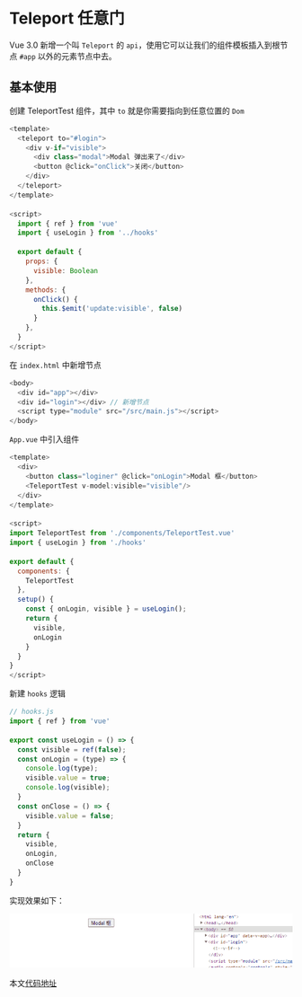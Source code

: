# Teleport 任意门

Vue 3.0 新增一个叫 `Teleport` 的 `api`，使用它可以让我们的组件模板插入到根节点 `#app` 以外的元素节点中去。

## 基本使用
创建 TeleportTest 组件，其中 `to` 就是你需要指向到任意位置的 `Dom`
```javascript
<template>
  <teleport to="#login">
    <div v-if="visible">
      <div class="modal">Modal 弹出来了</div>
      <button @click="onClick">关闭</button>
    </div>
  </teleport>
</template>

<script>
  import { ref } from 'vue'
  import { useLogin } from '../hooks'

  export default {
    props: {
      visible: Boolean
    },
    methods: {
      onClick() {
        this.$emit('update:visible', false)
      }
    },
  }
</script>
```
在 `index.html` 中新增节点
```javascript
<body>
  <div id="app"></div>
  <div id="login"></div> // 新增节点
  <script type="module" src="/src/main.js"></script>
</body>
```
`App.vue` 中引入组件
```javascript
<template>
  <div>
    <button class="loginer" @click="onLogin">Modal 框</button>
    <TeleportTest v-model:visible="visible"/>
  </div>
</template>

<script>
import TeleportTest from './components/TeleportTest.vue'
import { useLogin } from './hooks'

export default {
  components: {
    TeleportTest
  },
  setup() {
    const { onLogin, visible } = useLogin();
    return {
      visible,
      onLogin
    }
  }
}
</script>

```
新建 `hooks` 逻辑
```javascript
// hooks.js
import { ref } from 'vue'

export const useLogin = () => {
  const visible = ref(false);
  const onLogin = (type) => {
    console.log(type);
    visible.value = true;
    console.log(visible);
  }
  const onClose = () => {
    visible.value = false;
  }
  return {
    visible,
    onLogin,
    onClose
  }
}
```
实现效果如下：

![teleport.gif](../images/teleport.gif)

本文[代码地址](https://github.com/one-pupil/study/blob/master/vite-vue/src/components/TeleportTest.vue)
